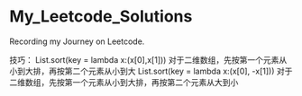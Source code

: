 # My_Leetcode_Solutions
Recording my Journey on Leetcode.



技巧：
List.sort(key = lambda x:(x[0],x[1]))
对于二维数组，先按第一个元素从小到大排，再按第二个元素从小到大
List.sort(key = lambda x:(x[0], -x[1]))
对于二维数组，先按第一个元素从小到大排，再按第二个元素从大到小
